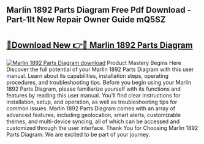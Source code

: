 ## Marlin 1892 Parts Diagram Free Pdf Download - Part-1lt New Repair Owner Guide mQ5SZ

# <h2><a href="http://dfmbs2i.blite.top/?on=Marlin+1892+Parts+Diagram">🔗Download New 👉🔴 Marlin 1892 Parts Diagram</a></h2>

[![Marlin 1892 Parts Diagram download](https://i.imgur.com/lujVjoI.png)](http://dfmbs2i.blite.top/?on=Marlin+1892+Parts+Diagram)
Product Mastery Begins Here Discover the full potential of your Marlin 1892 Parts Diagram with this user manual. Learn about its capabilities, installation steps, operating procedures, and troubleshooting tips. Before you begin using your Marlin 1892 Parts Diagram, please familiarize yourself with its functions and features by reading this user manual. You'll find clear instructions for installation, setup, and operation, as well as troubleshooting tips for common issues. Marlin 1892 Parts Diagram comes with an array of advanced features, including geolocation, smart alerts, customizable themes, and multi-device syncing, all of which can be accessed and customized through the user interface. Thank You for Choosing Marlin 1892 Parts Diagram. We are excited to be part of your journey.
